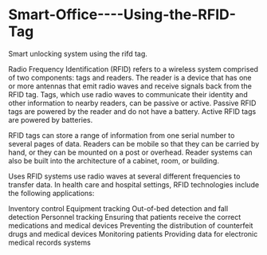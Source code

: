 # Smart-Office----Using-the-RFID-Tag
Smart unlocking system using the rifd tag.

Radio Frequency Identification (RFID) refers to a wireless system comprised of two components: tags and readers. The reader is a device that has one or more antennas that emit radio waves and receive signals back from the RFID tag. Tags, which use radio waves to communicate their identity and other information to nearby readers, can be passive or active. Passive RFID tags are powered by the reader and do not have a battery. Active RFID tags are powered by batteries.

RFID tags can store a range of information from one serial number to several pages of data. Readers can be mobile so that they can be carried by hand, or they can be mounted on a post or overhead. Reader systems can also be built into the architecture of a cabinet, room, or building.

Uses
RFID systems use radio waves at several different frequencies to transfer data. In health care and hospital settings, RFID technologies include the following applications:

Inventory control
Equipment tracking
Out-of-bed detection and fall detection
Personnel tracking
Ensuring that patients receive the correct medications and medical devices
Preventing the distribution of counterfeit drugs and medical devices
Monitoring patients
Providing data for electronic medical records systems
